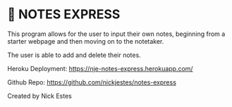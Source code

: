 # 📖 NOTES EXPRESS

This program allows for the user to input their own notes, beginning from a starter webpage
and then moving on to the notetaker.

The user is able to add and delete their notes.

Heroku Deployment: https://nje-notes-express.herokuapp.com/ 

Github Repo: https://github.com/nickjestes/notes-express 

Created by Nick Estes